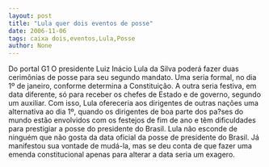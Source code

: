 ```yaml
---
layout: post
title: "Lula quer dois eventos de posse"
date: 2006-11-06
tags: caixa dois,eventos,Lula,Posse
author: None
---
```


Do portal G1
O presidente Luiz Inácio Lula da Silva poderá fazer duas cerimônias de posse para seu segundo mandato. Uma seria formal, no dia 1º de janeiro, conforme determina a Constituição. A outra seria festiva, em data diferente, só para receber os chefes de Estado e de governo, segundo um auxiliar. 
Com isso, Lula ofereceria aos dirigentes de outras nações uma alternativa ao dia 1º, quando os dirigentes de boa parte dos pa?ses do mundo estão envolvidos com os festejos de fim de ano e têm dificuldades para prestigiar a posse do presidente do Brasil.
Lula não esconde de ninguém que não gosta da data oficial da posse de presidente do Brasil. Já manifestou sua vontade de mudá-la, mas se deu conta de que fazer uma emenda constitucional apenas para alterar a data seria um exagero. 